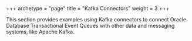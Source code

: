 +++
archetype = "page"
title = "Kafka Connectors"
weight = 3
+++

This section provides examples using Kafka connectors to connect Oracle Database Transactional Event Queues with other data and messaging systems, like Apache Kafka.

